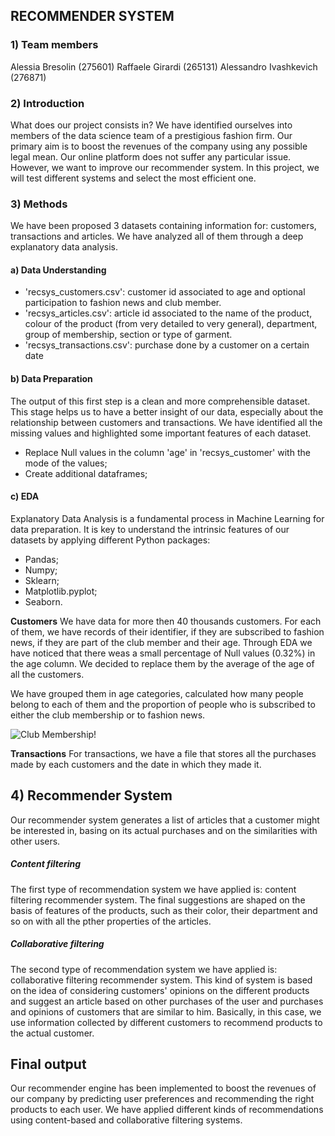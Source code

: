 ## RECOMMENDER SYSTEM

### 1) Team members
Alessia Bresolin (275601)
Raffaele Girardi (265131)
Alessandro Ivashkevich (276871)

### 2) Introduction
What does our project consists in? We have identified ourselves into members of the data science team of a prestigious fashion firm. Our primary aim is to boost the revenues of the company using any possible legal mean. 
Our online platform does not suffer any particular issue. However, we want to improve our recommender system. In this project, we will test different systems and select the most efficient one.

### 3) Methods
We have been proposed 3 datasets containing information for: customers, transactions and articles. We have analyzed all of them through a deep explanatory data analysis. 

#### a) Data Understanding
- 'recsys_customers.csv': customer id associated to age and optional participation to fashion news and club member.
- 'recsys_articles.csv': article id associated to the name of the product, colour of the product (from very detailed to very general), department, group of membership, section or type of garment.
- 'recsys_transactions.csv': purchase done by a customer on a certain date

#### b) Data Preparation 
The output of this first step is a clean and more comprehensible dataset. This stage helps us to have a better insight of our data, especially about the relationship between customers and transactions. We have identified all the missing values and highlighted some important features of each dataset.
- Replace Null values in the column 'age' in 'recsys_customer' with the mode of the values;
- Create additional dataframes;

#### c) EDA
Explanatory Data Analysis is a fundamental process in Machine Learning for data preparation. It is key to understand the intrinsic features of our datasets by applying different Python packages:
- Pandas;
- Numpy;
- Sklearn;
- Matplotlib.pyplot;
- Seaborn.

**Customers**
We have data for more then 40 thousands customers. For each of them, we have records of their identifier, if they are subscribed to fashion news, if they are part of the club member and their age. Through EDA we have noticed that there weas a small percentage of Null values (0.32%) in the age column. We decided to replace them by the average of the age of all the customers. 

We have grouped them in age categories, calculated how many people belong to each of them and the proportion of people who is subscribed to either the club membership or to fashion news.

![Club Membership!](club_membership.png 'Club Membership')

**Transactions**
For transactions, we have a file that stores all the purchases made by each customers and the date in which they made it. 


## 4) Recommender System
Our recommender system generates a list of articles that a customer might be interested in, basing on its actual purchases and on the similarities with other users. 

##### Content filtering 
The first type of recommendation system we have applied is: content filtering recommender system. 
The final suggestions are shaped on the basis of features of the products, such as their color, their department and so on with all the pther properties of the articles.

##### Collaborative filtering
The second type of recommendation system we have applied is: collaborative filtering recommender system.
This kind of system is based on the idea of considering customers' opinions on the different products and suggest an article based on other purchases of the user and purchases and opinions of customers that are similar to him. Basically, in this case, we use information collected by different customers to recommend products to the actual customer.

## Final output
Our recommender engine has been implemented to boost the revenues of our company by predicting user preferences and recommending the right products to each user. We have applied different kinds of recommendations using content-based and collaborative filtering systems. 

